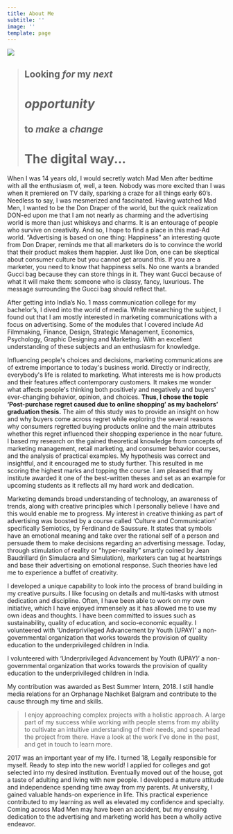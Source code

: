 ```yaml
---
title: About Me
subtitle: ''
image: ''
template: page
---
```

![](/images/nikita-2.jfif)

> ## Looking *for* my ***next*** 
>
> # *opportunity* 
>
> ## to *make* a *change*
>
> # The digital way...

When I was 14 years old, I would secretly watch Mad Men after bedtime with all the enthusiasm of, well, a teen. Nobody was more excited than I was when it premiered on TV daily, sparking a craze for all things early 60’s. Needless to say, I was mesmerized and fascinated. Having watched Mad Men, I wanted to be the Don Draper of the world, but the quick realization DON-ed upon me that I am not nearly as charming and the advertising world is more than just whiskeys and charms. It is an entourage of people who survive on creativity. And so, I hope to find a place in this mad-Ad world. “Advertising is based on one thing: Happiness” an interesting quote from Don Draper, reminds me that all marketers do is to convince the world that their product makes them happier. Just like Don, one can be skeptical about consumer culture but you cannot get around this. If you are a marketer, you need to know that happiness sells. No one wants a branded Gucci bag because they can store things in it. They want Gucci because of what it will make them: someone who is classy, fancy, luxurious. The message surrounding the Gucci bag should reflect that.

After getting into India’s No. 1 mass communication college for my bachelor’s, I dived into the world of media. While researching the subject, I found out that I am mostly interested in marketing communications with a focus on advertising. Some of the modules that I covered include Ad Filmmaking, Finance, Design, Strategic Management, Economics, Psychology, Graphic Designing and Marketing. With an excellent understanding of these subjects and an enthusiasm for knowledge.

Influencing people's choices and decisions, marketing communications are of extreme importance to today's business world. Directly or indirectly, everybody's life is related to marketing. What interests me is how products and their features affect contemporary customers. It makes me wonder what affects people's thinking both positively and negatively and buyers' ever-changing behavior, opinion, and choices. **Thus, I chose the topic ‘Post-purchase regret caused due to online shopping’ as my bachelors’ graduation thesis.** The aim of this study was to provide an insight on how and why buyers come across regret while exploring the several reasons why consumers regretted buying products online and the main attributes whether this regret influenced their shopping experience in the near future. I based my research on the gained theoretical knowledge from concepts of marketing management, retail marketing, and consumer behavior courses, and the analysis of practical examples. My hypothesis was correct and insightful, and it encouraged me to study further. This resulted in me scoring the highest marks and topping the course. I am pleased that my institute awarded it one of the best-written theses and set as an example for upcoming students as it reflects all my hard work and dedication.

Marketing demands broad understanding of technology, an awareness of trends, along with creative principles which I personally believe I have and this would enable me to progress. My interest in creative thinking as part of advertising was boosted by a course called ‘Culture and Communication’ specifically Semiotics, by Ferdinand de Saussure. It states that symbols have an emotional meaning and take over the rational self of a person and persuade them to make decisions regarding an advertising message. Today, through stimulation of reality or "hyper-reality” smartly coined by Jean Baudrillard (in Simulacra and Simulation), marketers can tug at heartstrings and base their advertising on emotional response. Such theories have led me to experience a buffet of creativity.

I developed a unique capability to look into the process of brand building in my creative pursuits. I like focusing on details and multi-tasks with utmost dedication and discipline. Often, I have been able to work on my own initiative, which I have enjoyed immensely as it has allowed me to use my own ideas and thoughts. I have been committed to issues such as sustainability, quality of education, and socio-economic equality.  I volunteered with ‘Underprivileged Advancement by Youth (UPAY)’ a non-governmental organization that works towards the provision of quality education to the underprivileged children in India.

I volunteered with ‘Underprivileged Advancement by Youth (UPAY)’ a non-governmental organization that works towards the provision of quality education to the underprivileged children in India.

My contribution was awarded as Best Summer Intern, 2018. I still handle media relations for an Orphanage Nachiket Balgram and contribute to the cause through my time and skills.

> I enjoy approaching complex projects with a holistic approach. A large part of my success while working with people stems from my ability to cultivate an intuitive understanding of their needs, and spearhead the project from there. Have a look at the work I’ve done in the past, and get in touch to learn more.

2017 was an important year of my life. I turned 18, Legally responsible for myself. Ready to step into the new world! I applied for colleges and got selected into my desired institution. Eventually moved out of the house, got a taste of adulting and living with new people. I developed a mature attitude and independence spending time away from my parents. At university, I gained valuable hands-on experience in life. This practical experience contributed to my learning as well as elevated my confidence and specialty. Coming across Mad Men may have been an accident, but my ensuing dedication to the advertising and marketing world has been a wholly active endeavor.
